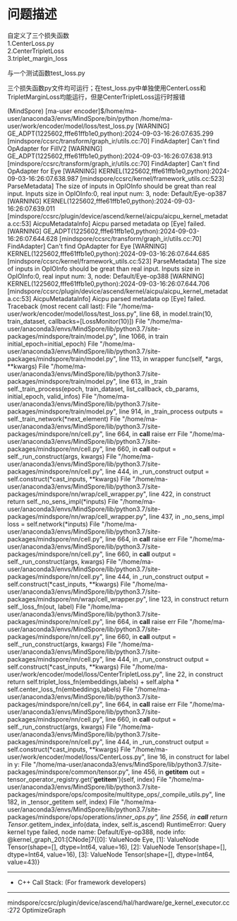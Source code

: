 # 问题描述
自定义了三个损失函数<br>
1.CenterLoss.py<br>
2.CenterTripletLoss<br>
3.triplet_margin_loss<br>

与一个测试函数test_loss.py

三个损失函数py文件均可运行；在test_loss.py中单独使用CenterLoss和TripletMarginLoss均能运行，但是CenterTripletLoss运行时报错

(MindSpore) [ma-user encoder]$/home/ma-user/anaconda3/envs/MindSpore/bin/python /home/ma-user/work/encoder/model/loss/test_loss.py
[WARNING] GE_ADPT(1225602,fffe61ffb1e0,python):2024-09-03-16:26:07.635.299 [mindspore/ccsrc/transform/graph_ir/utils.cc:70] FindAdapter] Can't find OpAdapter for FillV2
[WARNING] GE_ADPT(1225602,fffe61ffb1e0,python):2024-09-03-16:26:07.638.913 [mindspore/ccsrc/transform/graph_ir/utils.cc:70] FindAdapter] Can't find OpAdapter for Eye
[WARNING] KERNEL(1225602,fffe61ffb1e0,python):2024-09-03-16:26:07.638.987 [mindspore/ccsrc/kernel/framework_utils.cc:523] ParseMetadata] The size of inputs in OpIOInfo should be great than real input. Inputs size in OpIOInfo:0, real input num: 3, node: Default/Eye-op387
[WARNING] KERNEL(1225602,fffe61ffb1e0,python):2024-09-03-16:26:07.639.011 [mindspore/ccsrc/plugin/device/ascend/kernel/aicpu/aicpu_kernel_metadata.cc:53] AicpuMetadataInfo] Aicpu parsed metadata op [Eye] failed.
[WARNING] GE_ADPT(1225602,fffe61ffb1e0,python):2024-09-03-16:26:07.644.628 [mindspore/ccsrc/transform/graph_ir/utils.cc:70] FindAdapter] Can't find OpAdapter for Eye
[WARNING] KERNEL(1225602,fffe61ffb1e0,python):2024-09-03-16:26:07.644.685 [mindspore/ccsrc/kernel/framework_utils.cc:523] ParseMetadata] The size of inputs in OpIOInfo should be great than real input. Inputs size in OpIOInfo:0, real input num: 3, node: Default/Eye-op388
[WARNING] KERNEL(1225602,fffe61ffb1e0,python):2024-09-03-16:26:07.644.706 [mindspore/ccsrc/plugin/device/ascend/kernel/aicpu/aicpu_kernel_metadata.cc:53] AicpuMetadataInfo] Aicpu parsed metadata op [Eye] failed.
Traceback (most recent call last):
  File "/home/ma-user/work/encoder/model/loss/test_loss.py", line 68, in <module>
    model.train(10, train_dataset, callbacks=[LossMonitor(10)])
  File "/home/ma-user/anaconda3/envs/MindSpore/lib/python3.7/site-packages/mindspore/train/model.py", line 1066, in train
    initial_epoch=initial_epoch)
  File "/home/ma-user/anaconda3/envs/MindSpore/lib/python3.7/site-packages/mindspore/train/model.py", line 113, in wrapper
    func(self, *args, **kwargs)
  File "/home/ma-user/anaconda3/envs/MindSpore/lib/python3.7/site-packages/mindspore/train/model.py", line 613, in _train
    self._train_process(epoch, train_dataset, list_callback, cb_params, initial_epoch, valid_infos)
  File "/home/ma-user/anaconda3/envs/MindSpore/lib/python3.7/site-packages/mindspore/train/model.py", line 914, in _train_process
    outputs = self._train_network(*next_element)
  File "/home/ma-user/anaconda3/envs/MindSpore/lib/python3.7/site-packages/mindspore/nn/cell.py", line 664, in __call__
    raise err
  File "/home/ma-user/anaconda3/envs/MindSpore/lib/python3.7/site-packages/mindspore/nn/cell.py", line 660, in __call__
    output = self._run_construct(args, kwargs)
  File "/home/ma-user/anaconda3/envs/MindSpore/lib/python3.7/site-packages/mindspore/nn/cell.py", line 444, in _run_construct
    output = self.construct(*cast_inputs, **kwargs)
  File "/home/ma-user/anaconda3/envs/MindSpore/lib/python3.7/site-packages/mindspore/nn/wrap/cell_wrapper.py", line 422, in construct
    return self._no_sens_impl(*inputs)
  File "/home/ma-user/anaconda3/envs/MindSpore/lib/python3.7/site-packages/mindspore/nn/wrap/cell_wrapper.py", line 437, in _no_sens_impl
    loss = self.network(*inputs)
  File "/home/ma-user/anaconda3/envs/MindSpore/lib/python3.7/site-packages/mindspore/nn/cell.py", line 664, in __call__
    raise err
  File "/home/ma-user/anaconda3/envs/MindSpore/lib/python3.7/site-packages/mindspore/nn/cell.py", line 660, in __call__
    output = self._run_construct(args, kwargs)
  File "/home/ma-user/anaconda3/envs/MindSpore/lib/python3.7/site-packages/mindspore/nn/cell.py", line 444, in _run_construct
    output = self.construct(*cast_inputs, **kwargs)
  File "/home/ma-user/anaconda3/envs/MindSpore/lib/python3.7/site-packages/mindspore/nn/wrap/cell_wrapper.py", line 123, in construct
    return self._loss_fn(out, label)
  File "/home/ma-user/anaconda3/envs/MindSpore/lib/python3.7/site-packages/mindspore/nn/cell.py", line 664, in __call__
    raise err
  File "/home/ma-user/anaconda3/envs/MindSpore/lib/python3.7/site-packages/mindspore/nn/cell.py", line 660, in __call__
    output = self._run_construct(args, kwargs)
  File "/home/ma-user/anaconda3/envs/MindSpore/lib/python3.7/site-packages/mindspore/nn/cell.py", line 444, in _run_construct
    output = self.construct(*cast_inputs, **kwargs)
  File "/home/ma-user/work/encoder/model/loss/CenterTripletLoss.py", line 22, in construct
    return self.triplet_loss_fn(embeddings,labels) + self.alpha * self.center_loss_fn(embeddings,labels)
  File "/home/ma-user/anaconda3/envs/MindSpore/lib/python3.7/site-packages/mindspore/nn/cell.py", line 664, in __call__
    raise err
  File "/home/ma-user/anaconda3/envs/MindSpore/lib/python3.7/site-packages/mindspore/nn/cell.py", line 660, in __call__
    output = self._run_construct(args, kwargs)
  File "/home/ma-user/anaconda3/envs/MindSpore/lib/python3.7/site-packages/mindspore/nn/cell.py", line 444, in _run_construct
    output = self.construct(*cast_inputs, **kwargs)
  File "/home/ma-user/work/encoder/model/loss/CenterLoss.py", line 16, in construct
    for label in y:
  File "/home/ma-user/anaconda3/envs/MindSpore/lib/python3.7/site-packages/mindspore/common/tensor.py", line 456, in __getitem__
    out = tensor_operator_registry.get('__getitem__')(self, index)
  File "/home/ma-user/anaconda3/envs/MindSpore/lib/python3.7/site-packages/mindspore/ops/composite/multitype_ops/_compile_utils.py", line 182, in _tensor_getitem
    self, index)
  File "/home/ma-user/anaconda3/envs/MindSpore/lib/python3.7/site-packages/mindspore/ops/operations/_inner_ops.py", line 2556, in __call__
    return Tensor_.getitem_index_info(data, index, self.is_ascend)
RuntimeError: Query kernel type failed, node name: Default/Eye-op388, node info: @kernel_graph_201:[CNode]7{[0]: ValueNode<Primitive> Eye, [1]: ValueNode<Tensor> Tensor(shape=[], dtype=Int64, value=16), [2]: ValueNode<Tensor> Tensor(shape=[], dtype=Int64, value=16), [3]: ValueNode<Tensor> Tensor(shape=[], dtype=Int64, value=43)}

----------------------------------------------------
- C++ Call Stack: (For framework developers)
----------------------------------------------------
mindspore/ccsrc/plugin/device/ascend/hal/hardware/ge_kernel_executor.cc:272 OptimizeGraph